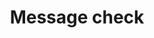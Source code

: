 ---
title: Message check
tags: ["message", "check", "verification", "approve", "completed", "success", "accept"]
icon: message-check
svg: '<svg xmlns="http://www.w3.org/2000/svg" width="24" height="24" fill="none" viewBox="0 0 24 24" stroke-width="1.5" stroke-linecap="round" stroke-linejoin="round" stroke="currentColor"><path d="m9.7 11.322 1.379 1.576a.299.299 0 0 0 .466-.022L14.345 9"/><path d="M3.464 17.828C2 16.657 2 14.771 2 11c0-3.771 0-5.657 1.464-6.828C4.93 3 7.286 3 12 3c4.714 0 7.071 0 8.535 1.172C22 5.343 22 7.229 22 11c0 3.771 0 5.657-1.465 6.828C19.072 19 16.714 19 12 19c-2.51 0-3.8.738-6 2v-2.212c-1.094-.163-1.899-.45-2.536-.96Z"/></svg>'
---